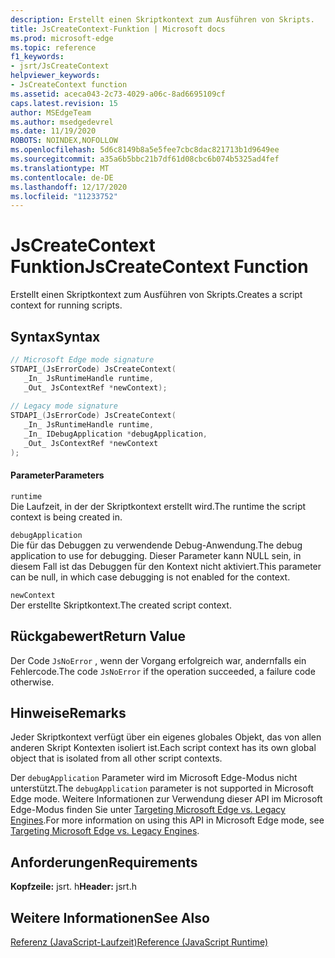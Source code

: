 ```yaml
---
description: Erstellt einen Skriptkontext zum Ausführen von Skripts.
title: JsCreateContext-Funktion | Microsoft docs
ms.prod: microsoft-edge
ms.topic: reference
f1_keywords:
- jsrt/JsCreateContext
helpviewer_keywords:
- JsCreateContext function
ms.assetid: aceca043-2c73-4029-a06c-8ad6695109cf
caps.latest.revision: 15
author: MSEdgeTeam
ms.author: msedgedevrel
ms.date: 11/19/2020
ROBOTS: NOINDEX,NOFOLLOW
ms.openlocfilehash: 5d6c8149b8a5e5fee7cbc8dac821713b1d9649ee
ms.sourcegitcommit: a35a6b5bbc21b7df61d08cbc6b074b5325ad4fef
ms.translationtype: MT
ms.contentlocale: de-DE
ms.lasthandoff: 12/17/2020
ms.locfileid: "11233752"
---
```

# <span data-ttu-id="d50cc-103">JsCreateContext Funktion</span><span class="sxs-lookup"><span data-stu-id="d50cc-103">JsCreateContext Function</span></span>

<span data-ttu-id="d50cc-104">Erstellt einen Skriptkontext zum Ausführen von Skripts.</span><span class="sxs-lookup"><span data-stu-id="d50cc-104">Creates a script context for running scripts.</span></span>  
  
## <span data-ttu-id="d50cc-105">Syntax</span><span class="sxs-lookup"><span data-stu-id="d50cc-105">Syntax</span></span>  
  
```cpp  
// Microsoft Edge mode signature  
STDAPI_(JsErrorCode) JsCreateContext(  
   _In_ JsRuntimeHandle runtime,  
   _Out_ JsContextRef *newContext);  
  
// Legacy mode signature  
STDAPI_(JsErrorCode) JsCreateContext(  
   _In_ JsRuntimeHandle runtime,  
   _In_ IDebugApplication *debugApplication,  
   _Out_ JsContextRef *newContext  
);  
```  
  
#### <span data-ttu-id="d50cc-106">Parameter</span><span class="sxs-lookup"><span data-stu-id="d50cc-106">Parameters</span></span>  
 `runtime`  
 <span data-ttu-id="d50cc-107">Die Laufzeit, in der der Skriptkontext erstellt wird.</span><span class="sxs-lookup"><span data-stu-id="d50cc-107">The runtime the script context is being created in.</span></span>  
  
 `debugApplication`  
 <span data-ttu-id="d50cc-108">Die für das Debuggen zu verwendende Debug-Anwendung.</span><span class="sxs-lookup"><span data-stu-id="d50cc-108">The debug application to use for debugging.</span></span> <span data-ttu-id="d50cc-109">Dieser Parameter kann NULL sein, in diesem Fall ist das Debuggen für den Kontext nicht aktiviert.</span><span class="sxs-lookup"><span data-stu-id="d50cc-109">This parameter can be null, in which case debugging is not enabled for the context.</span></span>  
  
 `newContext`  
 <span data-ttu-id="d50cc-110">Der erstellte Skriptkontext.</span><span class="sxs-lookup"><span data-stu-id="d50cc-110">The created script context.</span></span>  
  
## <span data-ttu-id="d50cc-111">Rückgabewert</span><span class="sxs-lookup"><span data-stu-id="d50cc-111">Return Value</span></span>  
 <span data-ttu-id="d50cc-112">Der Code `JsNoError` , wenn der Vorgang erfolgreich war, andernfalls ein Fehlercode.</span><span class="sxs-lookup"><span data-stu-id="d50cc-112">The code `JsNoError` if the operation succeeded, a failure code otherwise.</span></span>  
  
## <span data-ttu-id="d50cc-113">Hinweise</span><span class="sxs-lookup"><span data-stu-id="d50cc-113">Remarks</span></span>  
 <span data-ttu-id="d50cc-114">Jeder Skriptkontext verfügt über ein eigenes globales Objekt, das von allen anderen Skript Kontexten isoliert ist.</span><span class="sxs-lookup"><span data-stu-id="d50cc-114">Each script context has its own global object that is isolated from all other script contexts.</span></span>  
  
 <span data-ttu-id="d50cc-115">Der `debugApplication` Parameter wird im Microsoft Edge-Modus nicht unterstützt.</span><span class="sxs-lookup"><span data-stu-id="d50cc-115">The `debugApplication` parameter is not supported in Microsoft Edge mode.</span></span> <span data-ttu-id="d50cc-116">Weitere Informationen zur Verwendung dieser API im Microsoft Edge-Modus finden Sie unter [Targeting Microsoft Edge vs. Legacy Engines](../chakra-hosting/targeting-edge-vs-legacy-engines-in-jsrt-apis.md).</span><span class="sxs-lookup"><span data-stu-id="d50cc-116">For more information on using this API in Microsoft Edge mode, see [Targeting Microsoft Edge vs. Legacy Engines](../chakra-hosting/targeting-edge-vs-legacy-engines-in-jsrt-apis.md).</span></span>  
  
## <span data-ttu-id="d50cc-117">Anforderungen</span><span class="sxs-lookup"><span data-stu-id="d50cc-117">Requirements</span></span>  
 <span data-ttu-id="d50cc-118">**Kopfzeile:** jsrt. h</span><span class="sxs-lookup"><span data-stu-id="d50cc-118">**Header:** jsrt.h</span></span>  
  
## <span data-ttu-id="d50cc-119">Weitere Informationen</span><span class="sxs-lookup"><span data-stu-id="d50cc-119">See Also</span></span>  
 [<span data-ttu-id="d50cc-120">Referenz (JavaScript-Laufzeit)</span><span class="sxs-lookup"><span data-stu-id="d50cc-120">Reference (JavaScript Runtime)</span></span>](../chakra-hosting/reference-javascript-runtime.md)
